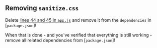 ## Removing `sanitize.css`

Delete [lines 44 and 45 in `app.js`]() and remove it
from the `dependencies` in [`package.json`]!

When that is done - and you've verified that everything is still working - remove
all related dependencies from [`package.json`]!
